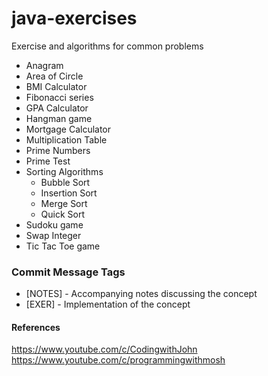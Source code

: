 # java-exercises
Exercise and algorithms for common problems

* Anagram
* Area of Circle
* BMI Calculator
* Fibonacci series
* GPA Calculator
* Hangman game
* Mortgage Calculator
* Multiplication Table
* Prime Numbers
* Prime Test
* Sorting Algorithms
  * Bubble Sort
  * Insertion Sort
  * Merge Sort
  * Quick Sort
* Sudoku game  
* Swap Integer
* Tic Tac Toe game

### Commit Message Tags
* [NOTES] - Accompanying notes discussing the concept
* [EXER] - Implementation of the concept

#### References
https://www.youtube.com/c/CodingwithJohn
https://www.youtube.com/c/programmingwithmosh
